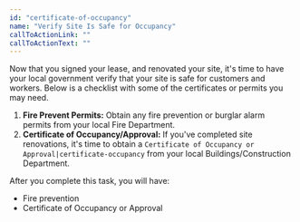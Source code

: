 ```yaml
---
id: "certificate-of-occupancy"
name: "Verify Site Is Safe for Occupancy"
callToActionLink: ""
callToActionText: ""
---
```


Now that you signed your lease, and renovated your site, it's time to have your local government verify that your site is safe for customers and workers. Below is a checklist with some of the certificates or permits you may need.
      
1. **Fire Prevent Permits:** Obtain any fire prevention or burglar alarm permits from your local Fire Department.
2. **Certificate of Occupancy/Approval:** If you've completed site renovations, it's time to obtain a `Certificate of Occupancy or Approval|certificate-occupancy` from your local Buildings/Construction Department.

After you complete this task, you will have:
- Fire prevention
- Certificate of Occupancy or Approval
